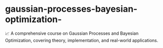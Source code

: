 # gaussian-processes-bayesian-optimization-
📈 A comprehensive course on Gaussian Processes and Bayesian Optimization, covering theory, implementation, and real-world applications.
